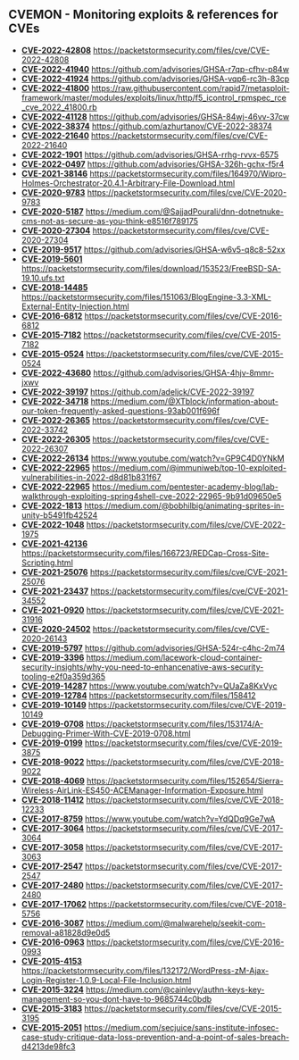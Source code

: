 ## CVEMON - Monitoring exploits & references for CVEs
- **[CVE-2022-42808](https://in.scanfactory.io/cvemon/CVE-2022-42808.html)** https://packetstormsecurity.com/files/cve/CVE-2022-42808
- **[CVE-2022-41940](https://in.scanfactory.io/cvemon/CVE-2022-41940.html)** https://github.com/advisories/GHSA-r7qp-cfhv-p84w
- **[CVE-2022-41924](https://in.scanfactory.io/cvemon/CVE-2022-41924.html)** https://github.com/advisories/GHSA-vqp6-rc3h-83cp
- **[CVE-2022-41800](https://in.scanfactory.io/cvemon/CVE-2022-41800.html)** https://raw.githubusercontent.com/rapid7/metasploit-framework/master/modules/exploits/linux/http/f5_icontrol_rpmspec_rce_cve_2022_41800.rb
- **[CVE-2022-41128](https://in.scanfactory.io/cvemon/CVE-2022-41128.html)** https://github.com/advisories/GHSA-84wj-46vv-37cw
- **[CVE-2022-38374](https://in.scanfactory.io/cvemon/CVE-2022-38374.html)** https://github.com/azhurtanov/CVE-2022-38374
- **[CVE-2022-21640](https://in.scanfactory.io/cvemon/CVE-2022-21640.html)** https://packetstormsecurity.com/files/cve/CVE-2022-21640
- **[CVE-2022-1901](https://in.scanfactory.io/cvemon/CVE-2022-1901.html)** https://github.com/advisories/GHSA-rrhg-rvvx-6575
- **[CVE-2022-0497](https://in.scanfactory.io/cvemon/CVE-2022-0497.html)** https://github.com/advisories/GHSA-326h-gchx-f5r4
- **[CVE-2021-38146](https://in.scanfactory.io/cvemon/CVE-2021-38146.html)** https://packetstormsecurity.com/files/164970/Wipro-Holmes-Orchestrator-20.4.1-Arbitrary-File-Download.html
- **[CVE-2020-9783](https://in.scanfactory.io/cvemon/CVE-2020-9783.html)** https://packetstormsecurity.com/files/cve/CVE-2020-9783
- **[CVE-2020-5187](https://in.scanfactory.io/cvemon/CVE-2020-5187.html)** https://medium.com/@SajjadPourali/dnn-dotnetnuke-cms-not-as-secure-as-you-think-e8516f789175
- **[CVE-2020-27304](https://in.scanfactory.io/cvemon/CVE-2020-27304.html)** https://packetstormsecurity.com/files/cve/CVE-2020-27304
- **[CVE-2019-9517](https://in.scanfactory.io/cvemon/CVE-2019-9517.html)** https://github.com/advisories/GHSA-w6v5-q8c8-52xx
- **[CVE-2019-5601](https://in.scanfactory.io/cvemon/CVE-2019-5601.html)** https://packetstormsecurity.com/files/download/153523/FreeBSD-SA-19.10.ufs.txt
- **[CVE-2018-14485](https://in.scanfactory.io/cvemon/CVE-2018-14485.html)** https://packetstormsecurity.com/files/151063/BlogEngine-3.3-XML-External-Entity-Injection.html
- **[CVE-2016-6812](https://in.scanfactory.io/cvemon/CVE-2016-6812.html)** https://packetstormsecurity.com/files/cve/CVE-2016-6812
- **[CVE-2015-7182](https://in.scanfactory.io/cvemon/CVE-2015-7182.html)** https://packetstormsecurity.com/files/cve/CVE-2015-7182
- **[CVE-2015-0524](https://in.scanfactory.io/cvemon/CVE-2015-0524.html)** https://packetstormsecurity.com/files/cve/CVE-2015-0524
- **[CVE-2022-43680](https://in.scanfactory.io/cvemon/CVE-2022-43680.html)** https://github.com/advisories/GHSA-4hjv-8mmr-jxwv
- **[CVE-2022-39197](https://in.scanfactory.io/cvemon/CVE-2022-39197.html)** https://github.com/adeljck/CVE-2022-39197
- **[CVE-2022-34718](https://in.scanfactory.io/cvemon/CVE-2022-34718.html)** https://medium.com/@XTblock/information-about-our-token-frequently-asked-questions-93ab001f696f
- **[CVE-2022-26365](https://in.scanfactory.io/cvemon/CVE-2022-26365.html)** https://packetstormsecurity.com/files/cve/CVE-2022-33742
- **[CVE-2022-26305](https://in.scanfactory.io/cvemon/CVE-2022-26305.html)** https://packetstormsecurity.com/files/cve/CVE-2022-26307
- **[CVE-2022-26134](https://in.scanfactory.io/cvemon/CVE-2022-26134.html)** https://www.youtube.com/watch?v=GP9C4D0YNkM
- **[CVE-2022-22965](https://in.scanfactory.io/cvemon/CVE-2022-22965.html)** https://medium.com/@immuniweb/top-10-exploited-vulnerabilities-in-2022-d8d81b831f67
- **[CVE-2022-22965](https://in.scanfactory.io/cvemon/CVE-2022-22965.html)** https://medium.com/pentester-academy-blog/lab-walkthrough-exploiting-spring4shell-cve-2022-22965-9b91d09650e5
- **[CVE-2022-1813](https://in.scanfactory.io/cvemon/CVE-2022-1813.html)** https://medium.com/@bobhilbig/animating-sprites-in-unity-b5491fb42524
- **[CVE-2022-1048](https://in.scanfactory.io/cvemon/CVE-2022-1048.html)** https://packetstormsecurity.com/files/cve/CVE-2022-1975
- **[CVE-2021-42136](https://in.scanfactory.io/cvemon/CVE-2021-42136.html)** https://packetstormsecurity.com/files/166723/REDCap-Cross-Site-Scripting.html
- **[CVE-2021-25076](https://in.scanfactory.io/cvemon/CVE-2021-25076.html)** https://packetstormsecurity.com/files/cve/CVE-2021-25076
- **[CVE-2021-23437](https://in.scanfactory.io/cvemon/CVE-2021-23437.html)** https://packetstormsecurity.com/files/cve/CVE-2021-34552
- **[CVE-2021-0920](https://in.scanfactory.io/cvemon/CVE-2021-0920.html)** https://packetstormsecurity.com/files/cve/CVE-2021-31916
- **[CVE-2020-24502](https://in.scanfactory.io/cvemon/CVE-2020-24502.html)** https://packetstormsecurity.com/files/cve/CVE-2020-26143
- **[CVE-2019-5797](https://in.scanfactory.io/cvemon/CVE-2019-5797.html)** https://github.com/advisories/GHSA-524r-c4hc-2m74
- **[CVE-2019-3396](https://in.scanfactory.io/cvemon/CVE-2019-3396.html)** https://medium.com/lacework-cloud-container-security-insights/why-you-need-to-enhancenative-aws-security-tooling-e2f0a359d365
- **[CVE-2019-14287](https://in.scanfactory.io/cvemon/CVE-2019-14287.html)** https://www.youtube.com/watch?v=QUaZa8KxVyc
- **[CVE-2019-12784](https://in.scanfactory.io/cvemon/CVE-2019-12784.html)** https://packetstormsecurity.com/files/158412
- **[CVE-2019-10149](https://in.scanfactory.io/cvemon/CVE-2019-10149.html)** https://packetstormsecurity.com/files/cve/CVE-2019-10149
- **[CVE-2019-0708](https://in.scanfactory.io/cvemon/CVE-2019-0708.html)** https://packetstormsecurity.com/files/153174/A-Debugging-Primer-With-CVE-2019-0708.html
- **[CVE-2019-0199](https://in.scanfactory.io/cvemon/CVE-2019-0199.html)** https://packetstormsecurity.com/files/cve/CVE-2019-3875
- **[CVE-2018-9022](https://in.scanfactory.io/cvemon/CVE-2018-9022.html)** https://packetstormsecurity.com/files/cve/CVE-2018-9022
- **[CVE-2018-4069](https://in.scanfactory.io/cvemon/CVE-2018-4069.html)** https://packetstormsecurity.com/files/152654/Sierra-Wireless-AirLink-ES450-ACEManager-Information-Exposure.html
- **[CVE-2018-11412](https://in.scanfactory.io/cvemon/CVE-2018-11412.html)** https://packetstormsecurity.com/files/cve/CVE-2018-12233
- **[CVE-2017-8759](https://in.scanfactory.io/cvemon/CVE-2017-8759.html)** https://www.youtube.com/watch?v=YdQDq9Ge7wA
- **[CVE-2017-3064](https://in.scanfactory.io/cvemon/CVE-2017-3064.html)** https://packetstormsecurity.com/files/cve/CVE-2017-3064
- **[CVE-2017-3058](https://in.scanfactory.io/cvemon/CVE-2017-3058.html)** https://packetstormsecurity.com/files/cve/CVE-2017-3063
- **[CVE-2017-2547](https://in.scanfactory.io/cvemon/CVE-2017-2547.html)** https://packetstormsecurity.com/files/cve/CVE-2017-2547
- **[CVE-2017-2480](https://in.scanfactory.io/cvemon/CVE-2017-2480.html)** https://packetstormsecurity.com/files/cve/CVE-2017-2480
- **[CVE-2017-17062](https://in.scanfactory.io/cvemon/CVE-2017-17062.html)** https://packetstormsecurity.com/files/cve/CVE-2018-5756
- **[CVE-2016-3087](https://in.scanfactory.io/cvemon/CVE-2016-3087.html)** https://medium.com/@malwarehelp/seekit-com-removal-a81828d9e0d5
- **[CVE-2016-0963](https://in.scanfactory.io/cvemon/CVE-2016-0963.html)** https://packetstormsecurity.com/files/cve/CVE-2016-0993
- **[CVE-2015-4153](https://in.scanfactory.io/cvemon/CVE-2015-4153.html)** https://packetstormsecurity.com/files/132172/WordPress-zM-Ajax-Login-Register-1.0.9-Local-File-Inclusion.html
- **[CVE-2015-3224](https://in.scanfactory.io/cvemon/CVE-2015-3224.html)** https://medium.com/@cainlevy/authn-keys-key-management-so-you-dont-have-to-9685744c0bdb
- **[CVE-2015-3183](https://in.scanfactory.io/cvemon/CVE-2015-3183.html)** https://packetstormsecurity.com/files/cve/CVE-2015-3195
- **[CVE-2015-2051](https://in.scanfactory.io/cvemon/CVE-2015-2051.html)** https://medium.com/secjuice/sans-institute-infosec-case-study-critique-data-loss-prevention-and-a-point-of-sales-breach-d4213de98fc3
